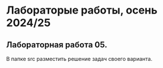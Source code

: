 # Лабораторые работы, осень 2024/25

## Лабораторная работа 05.

В папке src разместить решение задач своего варианта. 



